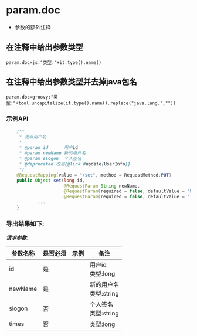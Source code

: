 # param.doc

- 参数的额外注释

## 在注释中给出参数类型

```properties
param.doc=js:"类型:"+it.type().name()
```

## 在注释中给出参数类型并去掉java包名

```properties
param.doc=groovy:"类型:"+tool.uncapitalize(it.type().name().replace("java.lang.",""))
```

### 示例API

```java
    /**
     * 更新用户名
     *
     * @param id      用户id
     * @param newName 新的用户名
     * @param slogon  个人签名
     * @deprecated 改用{@link #update(UserInfo)}
     */
    @RequestMapping(value = "/set", method = RequestMethod.PUT)
    public Object set(long id,
                      @RequestParam String newName,
                      @RequestParam(required = false, defaultValue = "haha") String slogon,
                      @RequestParam(required = false, defaultValue = "10") long times) {
            ...
    }
```

### 导出结果如下:

***请求参数:***

| 参数名称 | 是否必须 |	示例 | 备注 |
| --- | --- | --- | --- |
| id | 是 |   | 用户id<br>类型:long |
| newName | 是|   |新的用户名<br> 类型:string |
| slogon | 否 |   |个人签名<br> 类型:string |
| times | 否 |   | 类型:long |